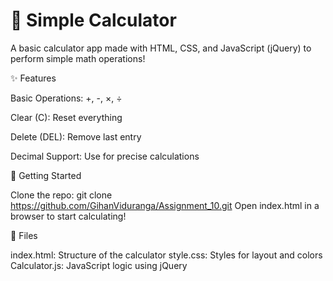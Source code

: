 ﻿# 🧮 Simple Calculator

A basic calculator app made with HTML, CSS, and JavaScript (jQuery) to perform simple math operations!

✨ Features

Basic Operations: +, -, ×, ÷

Clear (C): Reset everything

Delete (DEL): Remove last entry

Decimal Support: Use for precise calculations


🚀 Getting Started

Clone the repo: git clone https://github.com/GihanViduranga/Assignment_10.git
Open index.html in a browser to start calculating!

📂 Files

index.html: Structure of the calculator
style.css: Styles for layout and colors
Calculator.js: JavaScript logic using jQuery
